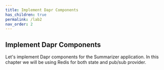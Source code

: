 ```yaml
---
title: Implement Dapr Components
has_children: true
permalink: /lab2
nav_order: 2
---
```


## Implement Dapr Components

Let's implement Dapr components for the Summarizer application.
In this chapter we will be using Redis for both state and pub/sub provider.